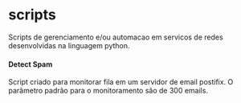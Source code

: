 # scripts
Scripts de gerenciamento e/ou automacao em servicos de redes desenvolvidas na linguagem python.

#### Detect Spam
Script criado para monitorar fila em um servidor de email postifix.
O parâmetro padrão para o  monitoramento são de 300 emails.
